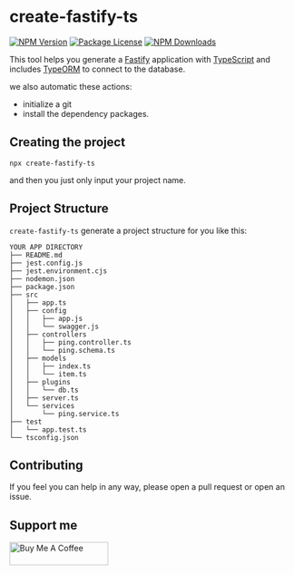 # create-fastify-ts

<a href="https://www.npmjs.com/package/create-fastify-ts" target="_blank"><img src="https://img.shields.io/npm/v/create-fastify-ts.svg" alt="NPM Version" /></a>
<a href="https://www.npmjs.com/package/create-fastify-ts" target="_blank"><img src="https://img.shields.io/npm/l/create-fastify-ts.svg" alt="Package License" /></a>
<a href="https://www.npmjs.com/package/create-fastify-ts" target="_blank"><img src="https://img.shields.io/npm/dm/create-fastify-ts.svg" alt="NPM Downloads" /></a>


This tool helps you generate a [Fastify](https://www.fastify.io/) application with [TypeScript](https://www.npmjs.com/package/typescript) and  includes [TypeORM](https://typeorm.io) to connect to the database.

we also automatic these actions:
* initialize a git
* install the dependency packages.

## Creating the project
```
npx create-fastify-ts
```
and then you just only input your project name.

## Project Structure
`create-fastify-ts` generate a project structure for you like this:
```
YOUR APP DIRECTORY
├── README.md
├── jest.config.js
├── jest.environment.cjs
├── nodemon.json
├── package.json
├── src
│   ├── app.ts
│   ├── config
│   │   ├── app.js
│   │   └── swagger.js
│   ├── controllers
│   │   ├── ping.controller.ts
│   │   └── ping.schema.ts
│   ├── models
│   │   ├── index.ts
│   │   └── item.ts
│   ├── plugins
│   │   └── db.ts
│   ├── server.ts
│   └── services
│       └── ping.service.ts
├── test
│   └── app.test.ts
└── tsconfig.json
```

## Contributing
If you feel you can help in any way, please open a pull request or open an issue.

## Support me
<a href="https://www.buymeacoffee.com/katanyoo" target="_blank"><img src="https://cdn.buymeacoffee.com/buttons/default-orange.png" alt="Buy Me A Coffee" height="41" width="174"></a>
